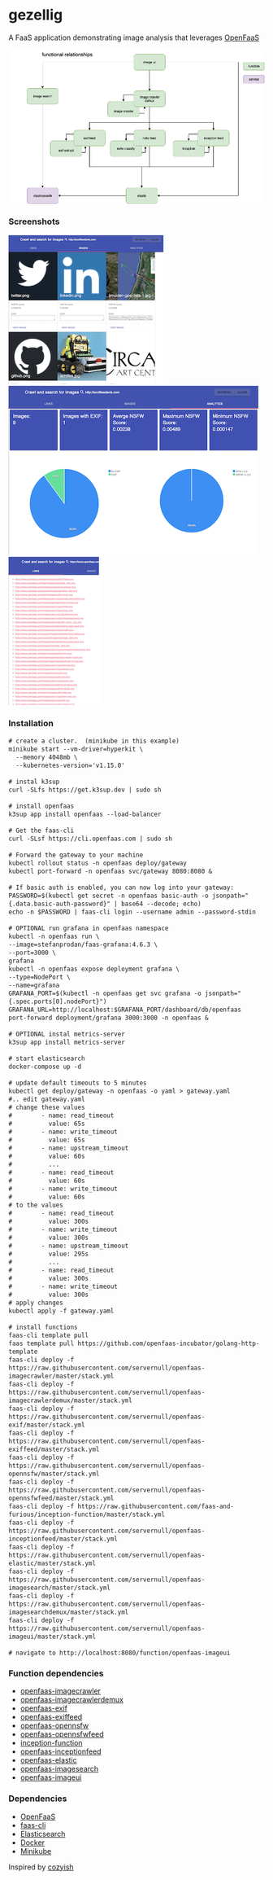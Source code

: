 # gezellig
A FaaS application demonstrating image analysis that leverages [OpenFaaS](https://openfaas.com)

![](gezellig.png)

### Screenshots

![](images.png)
![](analytics.png)
![](links.png)

### Installation
```
# create a cluster.  (minikube in this example)
minikube start --vm-driver=hyperkit \
  --memory 4048mb \
  --kubernetes-version='v1.15.0'

# instal k3sup
curl -SLfs https://get.k3sup.dev | sudo sh

# install openfaas
k3sup app install openfaas --load-balancer

# Get the faas-cli
curl -SLsf https://cli.openfaas.com | sudo sh

# Forward the gateway to your machine
kubectl rollout status -n openfaas deploy/gateway
kubectl port-forward -n openfaas svc/gateway 8080:8080 &

# If basic auth is enabled, you can now log into your gateway:
PASSWORD=$(kubectl get secret -n openfaas basic-auth -o jsonpath="{.data.basic-auth-password}" | base64 --decode; echo)
echo -n $PASSWORD | faas-cli login --username admin --password-stdin

# OPTIONAL run grafana in openfaas namespace
kubectl -n openfaas run \
--image=stefanprodan/faas-grafana:4.6.3 \
--port=3000 \
grafana
kubectl -n openfaas expose deployment grafana \
--type=NodePort \
--name=grafana
GRAFANA_PORT=$(kubectl -n openfaas get svc grafana -o jsonpath="{.spec.ports[0].nodePort}")
GRAFANA_URL=http://localhost:$GRAFANA_PORT/dashboard/db/openfaas
port-forward deployment/grafana 3000:3000 -n openfaas &

# OPTIONAL instal metrics-server
k3sup app install metrics-server

# start elasticsearch
docker-compose up -d

# update default timeouts to 5 minutes
kubectl get deploy/gateway -n openfaas -o yaml > gateway.yaml
#.. edit gateway.yaml
# change these values
#        - name: read_timeout
#          value: 65s
#        - name: write_timeout
#          value: 65s
#        - name: upstream_timeout
#          value: 60s
#          ...
#        - name: read_timeout
#          value: 60s
#        - name: write_timeout
#          value: 60s
# to the values
#        - name: read_timeout
#          value: 300s
#        - name: write_timeout
#          value: 300s
#        - name: upstream_timeout
#          value: 295s
#          ...
#        - name: read_timeout
#          value: 300s
#        - name: write_timeout
#          value: 300s
# apply changes
kubectl apply -f gateway.yaml

# install functions
faas-cli template pull
faas template pull https://github.com/openfaas-incubator/golang-http-template
faas-cli deploy -f https://raw.githubusercontent.com/servernull/openfaas-imagecrawler/master/stack.yml
faas-cli deploy -f https://raw.githubusercontent.com/servernull/openfaas-imagecrawlerdemux/master/stack.yml
faas-cli deploy -f https://raw.githubusercontent.com/servernull/openfaas-exif/master/stack.yml
faas-cli deploy -f https://raw.githubusercontent.com/servernull/openfaas-exiffeed/master/stack.yml
faas-cli deploy -f https://raw.githubusercontent.com/servernull/openfaas-opennsfw/master/stack.yml
faas-cli deploy -f https://raw.githubusercontent.com/servernull/openfaas-opennsfwfeed/master/stack.yml
faas-cli deploy -f https://raw.githubusercontent.com/faas-and-furious/inception-function/master/stack.yml
faas-cli deploy -f https://raw.githubusercontent.com/servernull/openfaas-inceptionfeed/master/stack.yml
faas-cli deploy -f https://raw.githubusercontent.com/servernull/openfaas-elastic/master/stack.yml
faas-cli deploy -f https://raw.githubusercontent.com/servernull/openfaas-imagesearch/master/stack.yml
faas-cli deploy -f https://raw.githubusercontent.com/servernull/openfaas-imagesearchdemux/master/stack.yml
faas-cli deploy -f https://raw.githubusercontent.com/servernull/openfaas-imageui/master/stack.yml

# navigate to http://localhost:8080/function/openfaas-imageui
```

### Function dependencies
* [openfaas-imagecrawler](https://github.com/servernull/openfaas-imagecrawler)
* [openfaas-imagecrawlerdemux](https://github.com/servernull/openfaas-imagecrawlerdemux)
* [openfaas-exif](https://github.com/servernull/openfaas-exif)
* [openfaas-exiffeed](https://github.com/servernull/openfaas-exiffeed)
* [openfaas-opennsfw](https://github.com/servernull/openfaas-opennsfw)
* [openfaas-opennsfwfeed](https://github.com/servernull/openfaas-opennsfwfeed)
* [inception-function](https://github.com/faas-and-furious/inception-function)
* [openfaas-inceptionfeed](https://github.com/servernull/openfaas-inceptionfeed)
* [openfaas-elastic](https://github.com/servernull/openfaas-elastic)
* [openfaas-imagesearch](https://github.com/servernull/openfaas-imagesearch)
* [openfaas-imageui](https://github.com/servernull/openfaas-imageui)

### Dependencies
* [OpenFaaS](http://openfaas.com)
* [faas-cli](https://github.com/openfaas/faas-cli)
* [Elasticsearch](https://www.elastic.co/)
* [Docker]()
* [Minikube]()

Inspired by [cozyish](https://github.com/scottleedavis/cozyish)
